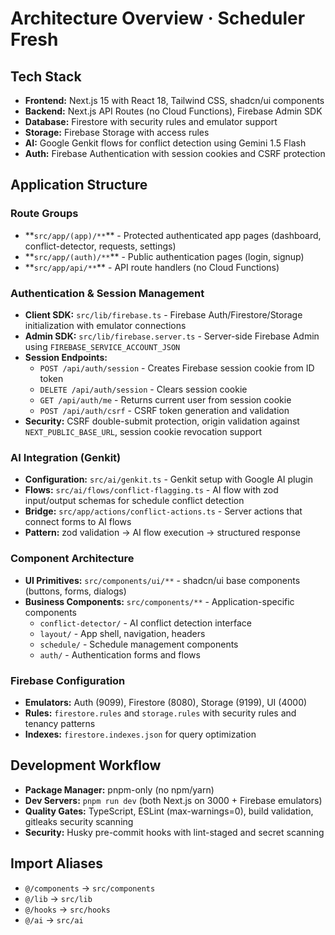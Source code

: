 # Architecture Overview · Scheduler Fresh

## Tech Stack

- **Frontend:** Next.js 15 with React 18, Tailwind CSS, shadcn/ui components
- **Backend:** Next.js API Routes (no Cloud Functions), Firebase Admin SDK
- **Database:** Firestore with security rules and emulator support
- **Storage:** Firebase Storage with access rules
- **AI:** Google Genkit flows for conflict detection using Gemini 1.5 Flash
- **Auth:** Firebase Authentication with session cookies and CSRF protection

## Application Structure

### Route Groups

- **`src/app/(app)/**`\*\* - Protected authenticated app pages (dashboard, conflict-detector, requests, settings)
- **`src/app/(auth)/**`\*\* - Public authentication pages (login, signup)
- **`src/app/api/**`\*\* - API route handlers (no Cloud Functions)

### Authentication & Session Management

- **Client SDK:** `src/lib/firebase.ts` - Firebase Auth/Firestore/Storage initialization with emulator connections
- **Admin SDK:** `src/lib/firebase.server.ts` - Server-side Firebase Admin using `FIREBASE_SERVICE_ACCOUNT_JSON`
- **Session Endpoints:**
  - `POST /api/auth/session` - Creates Firebase session cookie from ID token
  - `DELETE /api/auth/session` - Clears session cookie
  - `GET /api/auth/me` - Returns current user from session cookie
  - `POST /api/auth/csrf` - CSRF token generation and validation
- **Security:** CSRF double-submit protection, origin validation against `NEXT_PUBLIC_BASE_URL`, session cookie revocation support

### AI Integration (Genkit)

- **Configuration:** `src/ai/genkit.ts` - Genkit setup with Google AI plugin
- **Flows:** `src/ai/flows/conflict-flagging.ts` - AI flow with zod input/output schemas for schedule conflict detection
- **Bridge:** `src/app/actions/conflict-actions.ts` - Server actions that connect forms to AI flows
- **Pattern:** zod validation → AI flow execution → structured response

### Component Architecture

- **UI Primitives:** `src/components/ui/**` - shadcn/ui base components (buttons, forms, dialogs)
- **Business Components:** `src/components/**` - Application-specific components
  - `conflict-detector/` - AI conflict detection interface
  - `layout/` - App shell, navigation, headers
  - `schedule/` - Schedule management components
  - `auth/` - Authentication forms and flows

### Firebase Configuration

- **Emulators:** Auth (9099), Firestore (8080), Storage (9199), UI (4000)
- **Rules:** `firestore.rules` and `storage.rules` with security rules and tenancy patterns
- **Indexes:** `firestore.indexes.json` for query optimization

## Development Workflow

- **Package Manager:** pnpm-only (no npm/yarn)
- **Dev Servers:** `pnpm run dev` (both Next.js on 3000 + Firebase emulators)
- **Quality Gates:** TypeScript, ESLint (max-warnings=0), build validation, gitleaks security scanning
- **Security:** Husky pre-commit hooks with lint-staged and secret scanning

## Import Aliases

- `@/components` → `src/components`
- `@/lib` → `src/lib`
- `@/hooks` → `src/hooks`
- `@/ai` → `src/ai`
